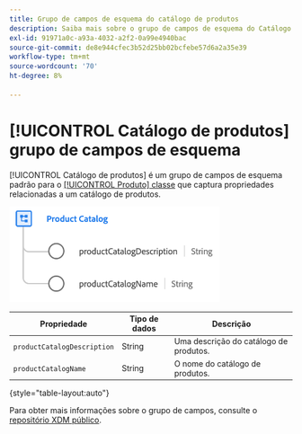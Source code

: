 ```yaml
---
title: Grupo de campos de esquema do catálogo de produtos
description: Saiba mais sobre o grupo de campos de esquema do Catálogo de produtos.
exl-id: 91971a0c-a93a-4032-a2f2-0a99e4940bac
source-git-commit: de8e944cfec3b52d25bb02bcfebe57d6a2a35e39
workflow-type: tm+mt
source-wordcount: '70'
ht-degree: 8%

---
```


# [!UICONTROL Catálogo de produtos] grupo de campos de esquema

[!UICONTROL Catálogo de produtos] é um grupo de campos de esquema padrão para o [[!UICONTROL Produto] classe](../../classes/product.md) que captura propriedades relacionadas a um catálogo de produtos.

![](../../images/field-groups/product/product-catalog.png)

| Propriedade | Tipo de dados | Descrição |
| --- | --- | --- |
| `productCatalogDescription` | String | Uma descrição do catálogo de produtos. |
| `productCatalogName` | String | O nome do catálogo de produtos. |

{style="table-layout:auto"}

Para obter mais informações sobre o grupo de campos, consulte o [repositório XDM público](https://github.com/adobe/xdm/blob/master/docs/reference/fieldgroups/product/product-catalog.schema.json).
